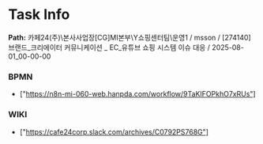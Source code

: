 # Task Info

**Path:** 카페24(주)\본사사업장\[CG]MI본부\Y쇼핑센터팀\운영1 / msson / [274140] 브랜드_크리에이터 커뮤니케이션 _ EC_유튜브 쇼핑 시스템 이슈 대응 / 2025-08-01_00-00-00

### BPMN
- ["https://n8n-mi-060-web.hanpda.com/workflow/9TaKIFOPkhO7xRUs"]

### WIKI
- ["https://cafe24corp.slack.com/archives/C0792PS768G"]

